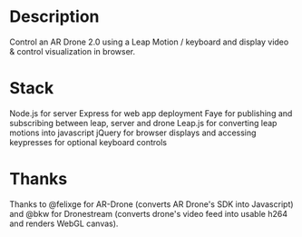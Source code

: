 Description
=======================

Control an AR Drone 2.0 using a Leap Motion / keyboard and display video & control visualization in browser.

Stack
=======================

Node.js for server
Express for web app deployment
Faye for publishing and subscribing between leap, server and drone
Leap.js for converting leap motions into javascript
jQuery for browser displays and accessing keypresses for optional keyboard controls

Thanks
=======================

Thanks to @felixge for AR-Drone (converts AR Drone's SDK into Javascript) and @bkw for Dronestream (converts drone's video feed into usable h264 and renders WebGL canvas).

